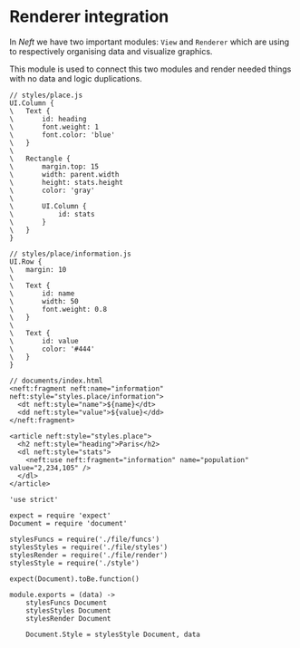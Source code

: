 Renderer integration
====================

In *Neft* we have two important modules: `View` and `Renderer` which are using to
respectively organising data and visualize graphics.

This module is used to connect this two modules and render needed things with no
data and logic duplications.

```
// styles/place.js
UI.Column {
\	Text {
\		id: heading
\		font.weight: 1
\		font.color: 'blue'
\	}
\
\	Rectangle {
\		margin.top: 15
\		width: parent.width
\		height: stats.height
\		color: 'gray'
\
\		UI.Column {
\			id: stats
\		}
\	}
}

// styles/place/information.js
UI.Row {
\	margin: 10
\
\	Text {
\		id: name
\		width: 50
\		font.weight: 0.8
\	}
\
\	Text {
\		id: value
\		color: '#444'
\	}
}

// documents/index.html
<neft:fragment neft:name="information" neft:style="styles.place/information">
  <dt neft:style="name">${name}</dt>
  <dd neft:style="value">${value}</dd>
</neft:fragment>

<article neft:style="styles.place">
  <h2 neft:style="heading">Paris</h2>
  <dl neft:style="stats">
    <neft:use neft:fragment="information" name="population" value="2,234,105" />
  </dl>
</article>
```

	'use strict'

	expect = require 'expect'
	Document = require 'document'

	stylesFuncs = require('./file/funcs')
	stylesStyles = require('./file/styles')
	stylesRender = require('./file/render')
	stylesStyle = require('./style')

	expect(Document).toBe.function()

	module.exports = (data) ->
		stylesFuncs Document
		stylesStyles Document
		stylesRender Document

		Document.Style = stylesStyle Document, data
